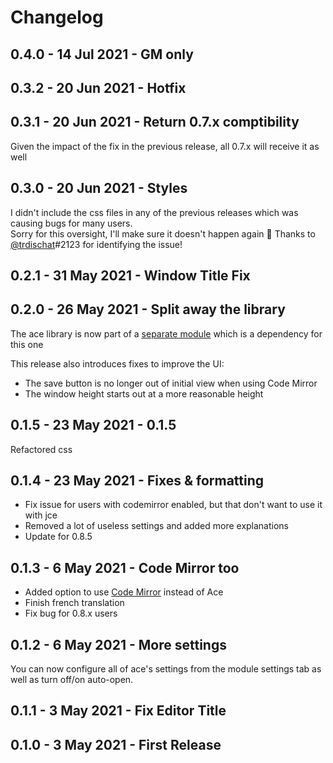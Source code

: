 # Changelog

## 0.4.0 - 14 Jul 2021 - GM only

## 0.3.2 - 20 Jun 2021 - Hotfix

## 0.3.1 - 20 Jun 2021 - Return 0.7.x comptibility

Given the impact of the fix in the previous release, all 0.7.x will receive it as well

## 0.3.0 - 20 Jun 2021 - Styles

I didn't include the css files in any of the previous releases which was causing bugs for many users.  
Sorry for this oversight, I'll make sure it doesn't happen again 🤣
Thanks to [@trdischat](https://github.com/trdischat)#2123 for identifying the issue!

## 0.2.1 - 31 May 2021 - Window Title Fix

## 0.2.0 - 26 May 2021 - Split away the library

The ace library is now part of a [separate module](https://github.com/arcanistzed/acelib) which is a dependency for this one

This release also introduces fixes to improve the UI:

* The save button is no longer out of initial view when using Code Mirror
* The window height starts out at a more reasonable height

## 0.1.5 - 23 May 2021 - 0.1.5

Refactored css

## 0.1.4 - 23 May 2021 - Fixes & formatting

* Fix issue for users with codemirror enabled, but that don't want to use it with jce
* Removed a lot of useless settings and added more explanations
* Update for 0.8.5

## 0.1.3 - 6 May 2021 - Code Mirror too

* Added option to use [Code Mirror](https://github.com/League-of-Foundry-Developers/codemirror-lib) instead of Ace
* Finish french translation
* Fix bug for 0.8.x users

## 0.1.2 - 6 May 2021 - More settings

You can now configure all of ace's settings from the module settings tab as well as turn off/on auto-open.

## 0.1.1 - 3 May 2021 - Fix Editor Title

## 0.1.0 - 3 May 2021 - First Release
